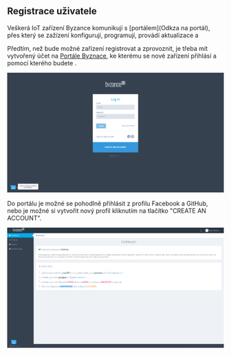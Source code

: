## Registrace uživatele

Veškerá IoT zařízení Byzance komunikují s [portálem](Odkza na portál), přes který se zažízení konfigurují, programují, provádí aktualizace a 

Předtím, než bude možné zařízení registrovat a zprovoznit, je třeba mít vytvořený účet na [Portále Byznace](http://byzance.cz), ke kterému se nové zařízení přihlásí a pomocí kterého budete . 

![](/images/zaciname/login.PNG)

Do portálu je možné se pohodlně přihlásit z profilu Facebook a GitHub, nebo je možné si vytvořit nový profil kliknutím na tlačítko "CREATE AN ACCOUNT".







![](/images/zaciname/dashboard.PNG)

